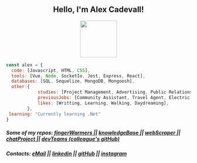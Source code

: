<div align = "center">
<h2> Hello, I'm Alex Cadevall!</h2>
<img src="https://media.giphy.com/media/2TR5QFBdHbXzgzXXtU/giphy.gif" width="100">
</div>


```js
const alex = {
  code: [Javascript, HTML, CSS],
  tools: [Vue, Node, SocketIo, Jest, Express, React],
  databases: [SQL, Sequelize, MongoDB, Mongoosh],
  other:{
            studies: [Project Management, Advertising, Public Relations],
            previousJobs: [Community Assistant, Travel Agent, Electric Consultant],
            likes: [Writting, Learning, Walking, Daydreaming],
        },
 learning: "Currently learning .Net"
}
```

##### Some of my repos:  <a href="https://github.com/Alex-Cadevall-Baulies/fingerWarmers" > fingerWarmers </a> || <a href="https://github.com/Alex-Cadevall-Baulies/Knowledge_Base" > knowledgeBase </a> || <a href="https://github.com/Alex-Cadevall-Baulies/Web_Scraper" > webScraper </a> || <a href="https://github.com/Alex-Cadevall-Baulies/nodeInitialDemo/tree/sprint5" > chatProject </a> || <a href="https://github.com/mgaspar-bot/node_template/tree/Sprint_3.3" > devTeams (colleague's gitHub) </a>

##### Contacts: [eMail](mailto:alexcadevall@gmail.com) || [linkedin](www.linkedin.com/in/alex-cadevall-baulies-a491b49a) || [gitHub](https://github.com/Alex-Cadevall-Baulies/) || [instagram](https://www.instagram.com/alex_cadevall/)


